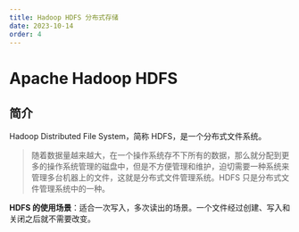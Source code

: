 ```yaml
---
title: Hadoop HDFS 分布式存储
date: 2023-10-14
order: 4
---
```


# Apache Hadoop HDFS

## 简介

Hadoop Distributed File System，简称 HDFS，是一个分布式文件系统。

> 随着数据量越来越大，在一个操作系统存不下所有的数据，那么就分配到更多的操作系统管理的磁盘中，但是不方便管理和维护，迫切需要一种系统来管理多台机器上的文件，这就是分布式文件管理系统。HDFS 只是分布式文件管理系统中的一种。

**HDFS 的使用场景**：适合一次写入，多次读出的场景。一个文件经过创建、写入和关闭之后就不需要改变。